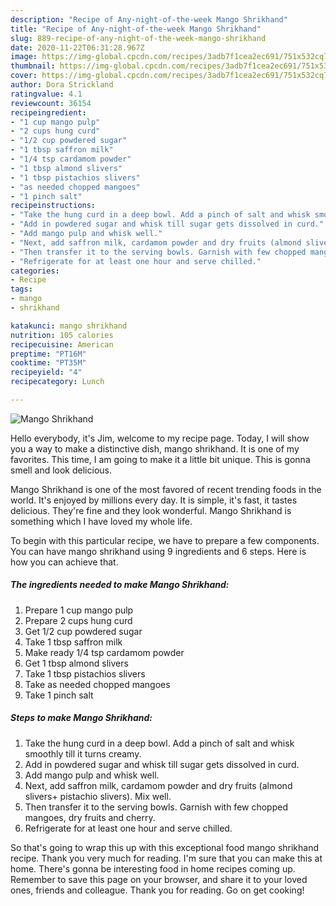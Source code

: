 ```yaml
---
description: "Recipe of Any-night-of-the-week Mango Shrikhand"
title: "Recipe of Any-night-of-the-week Mango Shrikhand"
slug: 889-recipe-of-any-night-of-the-week-mango-shrikhand
date: 2020-11-22T06:31:28.967Z
image: https://img-global.cpcdn.com/recipes/3adb7f1cea2ec691/751x532cq70/mango-shrikhand-recipe-main-photo.jpg
thumbnail: https://img-global.cpcdn.com/recipes/3adb7f1cea2ec691/751x532cq70/mango-shrikhand-recipe-main-photo.jpg
cover: https://img-global.cpcdn.com/recipes/3adb7f1cea2ec691/751x532cq70/mango-shrikhand-recipe-main-photo.jpg
author: Dora Strickland
ratingvalue: 4.1
reviewcount: 36154
recipeingredient:
- "1 cup mango pulp"
- "2 cups hung curd"
- "1/2 cup powdered sugar"
- "1 tbsp saffron milk"
- "1/4 tsp cardamom powder"
- "1 tbsp almond slivers"
- "1 tbsp pistachios slivers"
- "as needed chopped mangoes"
- "1 pinch salt"
recipeinstructions:
- "Take the hung curd in a deep bowl. Add a pinch of salt and whisk smoothly till it turns creamy."
- "Add in powdered sugar and whisk till sugar gets dissolved in curd."
- "Add mango pulp and whisk well."
- "Next, add saffron milk, cardamom powder and dry fruits (almond slivers+ pistachio slivers). Mix well."
- "Then transfer it to the serving bowls. Garnish with few chopped mangoes, dry fruits and cherry."
- "Refrigerate for at least one hour and serve chilled."
categories:
- Recipe
tags:
- mango
- shrikhand

katakunci: mango shrikhand 
nutrition: 105 calories
recipecuisine: American
preptime: "PT16M"
cooktime: "PT35M"
recipeyield: "4"
recipecategory: Lunch

---
```



![Mango Shrikhand](https://img-global.cpcdn.com/recipes/3adb7f1cea2ec691/751x532cq70/mango-shrikhand-recipe-main-photo.jpg)

Hello everybody, it's Jim, welcome to my recipe page. Today, I will show you a way to make a distinctive dish, mango shrikhand. It is one of my favorites. This time, I am going to make it a little bit unique. This is gonna smell and look delicious.



Mango Shrikhand is one of the most favored of recent trending foods in the world. It's enjoyed by millions every day. It is simple, it's fast, it tastes delicious. They're fine and they look wonderful. Mango Shrikhand is something which I have loved my whole life.


To begin with this particular recipe, we have to prepare a few components. You can have mango shrikhand using 9 ingredients and 6 steps. Here is how you can achieve that.

<!--inarticleads1-->

##### The ingredients needed to make Mango Shrikhand:

1. Prepare 1 cup mango pulp
1. Prepare 2 cups hung curd
1. Get 1/2 cup powdered sugar
1. Take 1 tbsp saffron milk
1. Make ready 1/4 tsp cardamom powder
1. Get 1 tbsp almond slivers
1. Take 1 tbsp pistachios slivers
1. Take as needed chopped mangoes
1. Take 1 pinch salt




<!--inarticleads2-->

##### Steps to make Mango Shrikhand:

1. Take the hung curd in a deep bowl. Add a pinch of salt and whisk smoothly till it turns creamy.
1. Add in powdered sugar and whisk till sugar gets dissolved in curd.
1. Add mango pulp and whisk well.
1. Next, add saffron milk, cardamom powder and dry fruits (almond slivers+ pistachio slivers). Mix well.
1. Then transfer it to the serving bowls. Garnish with few chopped mangoes, dry fruits and cherry.
1. Refrigerate for at least one hour and serve chilled.




So that's going to wrap this up with this exceptional food mango shrikhand recipe. Thank you very much for reading. I'm sure that you can make this at home. There's gonna be interesting food in home recipes coming up. Remember to save this page on your browser, and share it to your loved ones, friends and colleague. Thank you for reading. Go on get cooking!
